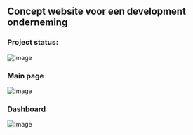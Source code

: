 ## Concept website voor een development onderneming
### Project status:
![image](https://img.shields.io/badge/Archived-red?style=for-the-badge)
### Main page
![image](https://user-images.githubusercontent.com/54928488/169703104-21f738c7-e6eb-42be-8bf5-ebc8f8f15bf4.png)

### Dashboard
![image](https://user-images.githubusercontent.com/54928488/169703159-328e055e-daca-4c81-9a99-d57507a772c8.png)
